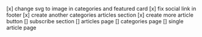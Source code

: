 [x] change svg to image in categories and featured card
[x] fix social link in footer
[x] create another categories articles section
[x] create more article button
[] subscribe section
[] articles page
[] categories page
[] single article page